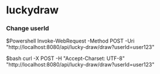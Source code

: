 # luckydraw

### Change userId

$Powershell
Invoke-WebRequest -Method POST -Uri "http://localhost:8080/api/lucky-draw/draw?userId=user123"

$bash
curl -X POST -H "Accept-Charset: UTF-8" "http://localhost:8080/api/lucky-draw/draw?userId=user123"
